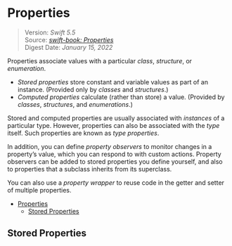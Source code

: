 # Properties

> Version: *Swift 5.5*  
> Source: [*swift-book: Properties*](https://docs.swift.org/swift-book/LanguageGuide/Properties.html)  
> Digest Date: *January 15, 2022*  

Properties associate values with a particular *class*, *structure*, or *enumeration*.

- *Stored properties* store constant and variable values as part of an instance. (Provided only by *classes* and *structures*.)
- *Computed properties* calculate (rather than store) a value. (Provided by *classes*, *structures*, and *enumerations*.)

Stored and computed properties are usually associated with *instances* of a particular type. However, properties can also be associated with the *type* itself. Such properties are known as *type properties*.

In addition, you can define *property observers* to monitor changes in a property’s value, which you can respond to with custom actions. Property observers can be added to stored properties you define yourself, and also to properties that a subclass inherits from its superclass.

You can also use a *property wrapper* to reuse code in the getter and setter of multiple properties.

- [Properties](#properties)
  - [Stored Properties](#stored-properties)

## Stored Properties


